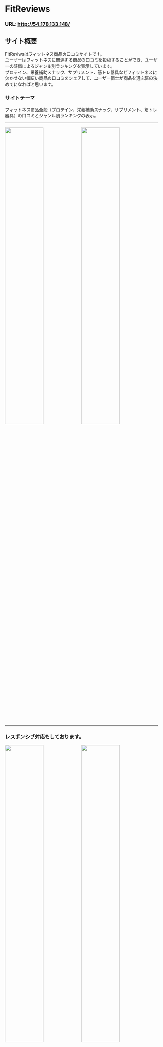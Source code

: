 # FitReviews

### URL: http://54.178.133.148/

## サイト概要
FitReviwsはフィットネス商品の口コミサイトです。  
ユーザーはフィットネスに関連する商品の口コミを投稿することができ、ユーザーの評価によるジャンル別ランキングを表示しています。  
プロテイン、栄養補助スナック、サプリメント、筋トレ器具などフィットネスに欠かせない幅広い商品の口コミをシェアして、ユーザー同士が商品を選ぶ際の決めてになればと思います。

### サイトテーマ
フィットネス商品全般（プロテイン、栄養補助スナック、サプリメント、筋トレ器具）の口コミとジャンル別ランキングの表示。

***
<img src="https://user-images.githubusercontent.com/60538665/87845624-f45c5c80-c903-11ea-821d-08931553b501.png" width="50%"><img src="https://user-images.githubusercontent.com/60538665/87845625-f58d8980-c903-11ea-814c-6d417fe864e5.png" width="50%">
***
### レスポンシブ対応もしております。

<img src="https://user-images.githubusercontent.com/60538665/87845629-050cd280-c904-11ea-852e-1ee33fff679f.png" width="50%"><img src="https://user-images.githubusercontent.com/60538665/87845630-06d69600-c904-11ea-9df8-b3a4bd7957b2.png" width="50%">
***

### テーマを選んだ理由
私はジムで週5日以上の筋トレを約8年間続けており、プロテインやサプリメントなどを購入する際にどれを買えばいいかと迷うことがよくありました。そしてどれを買えばいいかと悩んでも、決め手となるような口コミサイトがありませんでした（個人で自分のブログなどに紹介しているものしかない）。  
どのプロテインやサプリメントが一番いいのか、またどれを買えばいいのかというのはフィットネス界の永遠のテーマでもあります。  
そんな悩みを同じ筋トレまたは健康を気にしている仲間同士で情報を共有し合う場を提供し、購入する際の決めてとなればいいなという思いからこのテーマを選びました。

### ターゲットユーザ
* 筋トレをされている方
* 健康を心掛けている方

### 主な利用シーン
どのプロテイン、栄養補助スナック、サプリメント、筋トレ器具などを買えばいいかわからない時が主な利用シーンになります。  
フィットネスを始めたけどどのサプリメントがいいかわからない初心者の方から、より美味しい味や栄養価パフォーマンスの良い商品などを求めている上級者まで利用することができます。  
また自分のオススメ商品の口コミを書くことで、他のユーザーの手助けになりたいと思う際にも利用することができます。

## 設計書
* [ER図](https://drive.google.com/file/d/14SuCJ3ysa02aD8aWZ5SxGW75UZNaoeM9/view?usp=sharing)
* [アプリケーション詳細設計](https://docs.google.com/spreadsheets/d/1YAr8jJYacm2ObtUZ7UDjfSLlpsn1ceGR9ekceWvjiak/edit?usp=sharing)
* [テーブル定義書](https://docs.google.com/spreadsheets/d/1UgRh2dYIvik_-Zl6FwFX7gZvTLdn51C5CnkGEL3r1nA/edit?usp=sharing)
* [UI Flows](https://drive.google.com/file/d/1e-lgu_d4DFJr91XyciSy3_piu-TlHU_q/view?usp=sharing)
* [ワイヤーフレーム](https://drive.google.com/file/d/1wdqx1nWWHQAGNjNHHxw-pqEapXLK8g2V/view?usp=sharing)
* [設計書全て](https://drive.google.com/drive/folders/1RuaUaIUQw8gfpeNvcEF0xFK2O10ijFGI?usp=sharing)

### 機能一覧
* [機能一覧](https://docs.google.com/spreadsheets/d/12e0huV0xxld_0SAGjxnzJT9gKJmOFaBJ3P7VzYWYjxU/edit?usp=sharing)
